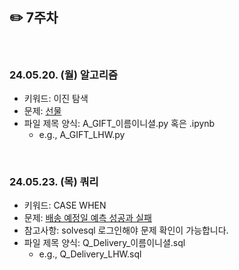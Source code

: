 ## ✏️ 7주차

</br>

### 24.05.20. (월) 알고리즘
- 키워드: 이진 탐색
- 문제: [선물](https://www.acmicpc.net/problem/1166)
- 파일 제목 양식: A_GIFT_이름이니셜.py 혹은 .ipynb
  - e.g., A_GIFT_LHW.py


</br>

### 24.05.23. (목) 쿼리
- 키워드: CASE WHEN
- 문제: [배송 예정일 예측 성공과 실패](https://solvesql.com/problems/estimated-delivery-date/)
- 참고사항: solvesql 로그인해야 문제 확인이 가능합니다.
- 파일 제목 양식: Q_Delivery_이름이니셜.sql
  - e.g., Q_Delivery_LHW.sql

</br>
